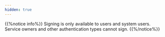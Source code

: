 ```yaml
---
hidden: true
---
```


{{%notice info%}}
Signing is only available to users and system users. Service owners and other authentication types cannot sign.
{{%/notice%}}